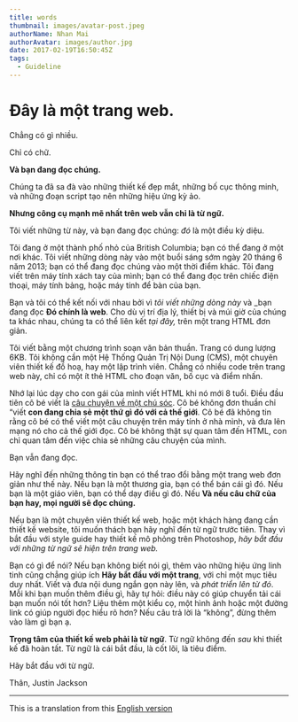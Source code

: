```yaml
---
title: words
thumbnail: images/avatar-post.jpeg
authorName: Nhan Mai
authorAvatar: images/author.jpg
date: 2017-02-19T16:50:45Z
tags:
  - Guideline
---
```


# Đây là một trang web.

Chẳng có gì nhiều.

Chỉ có chữ.

**Và bạn đang đọc chúng.**

Chúng ta đã sa đà vào những thiết kế đẹp mắt, những bố cục thông minh, và những đoạn script tạo nên những hiệu ứng kỳ ảo.

**Nhưng công cụ mạnh mẽ nhất trên web vẫn chỉ là từ ngữ.**

Tôi viết những từ này, và bạn đang đọc chúng: _đó_ là một điều kỳ diệu.

Tôi đang ở một thành phố nhỏ của British Columbia; bạn có thể đang ở một nơi khác. Tôi viết những dòng này vào một buổi sáng sớm ngày 20 tháng 6 năm 2013; bạn có thể đang đọc chúng vào một thời điểm khác. Tôi đang viết trên máy tính xách tay của mình; bạn có thể đang đọc trên chiếc điện thoại, máy tính bảng, hoặc máy tính để bàn của bạn.

Bạn và tôi có thể kết nối với nhau bởi vì _tôi viết những dòng này_ và _bạn đang đọc **Đó chính là web**. Cho dù vị trí địa lý, thiết bị và múi giờ của chúng ta khác nhau, chúng ta có thể liên kết _tại đây,_ trên một trang HTML đơn giản.

Tôi viết bằng một chương trình soạn văn bản thuần. Trang có dung lượng 6KB. Tôi không cần một Hệ Thống Quản Trị Nội Dung (CMS), một chuyên viên thiết kế đồ hoạ, hay một lập trình viên. Chẳng có nhiều code trên trang web này, chỉ có một ít thẻ HTML cho đoạn văn, bố cục và điểm nhấn.

Nhớ lại lúc dạy cho con gái của mình viết HTML khi nó mới 8 tuổi. Điều đầu tiên cô bé viết là [câu chuyện về một chú sóc](http://bizbox.ca/kidlet/). Cô bé không đơn thuần chỉ &ldquo;viết **con đang chia sẻ một thứ gì đó với cả thế giới**. Cô bé đã không tin rằng cô bé có thể viết một câu chuyện trên máy tính ở nhà mình, và đưa lên mạng nó cho cả thế giới đọc. Cô bé không thật sự quan tâm đến HTML, con chỉ quan tâm đến việc chia sẻ những câu chuyện của mình.

Bạn vẫn đang đọc.

Hãy nghĩ đến những thông tin bạn có thể trao đổi bằng một trang web đơn giản như thế này. Nếu bạn là một thương gia, bạn có thể bán cái gì đó. Nếu bạn là một giáo viên, bạn có thể dạy điều gì đó. Nếu **Và nếu câu chữ của bạn hay, mọi người sẽ đọc chúng.**

Nếu bạn là một chuyên viên thiết kế web, hoặc một khách hàng đang cần thiết kế website, tôi muốn thách bạn hãy nghĩ đến từ ngữ trước tiên. Thay vì bắt đầu với style guide hay thiết kế mô phỏng trên Photoshop, _hãy bắt đầu với những từ ngữ sẽ hiện trên trang web._

Bạn có gì để nói? Nếu bạn không biết nói gì, thêm vào những hiệu ứng linh tinh cũng chẳng giúp ích **Hãy bắt đầu với một trang**, với chỉ một mục tiêu duy nhất. Viết và đưa nội dung ngắn gọn này lên, và _phát triển lên từ đó_. Mỗi khi bạn muốn thêm điều gì, hãy tự hỏi: điều này có giúp chuyển tải cái bạn muốn nói tốt hơn? Liệu thêm một kiểu cọ, một hình ảnh hoặc một đường link có giúp người đọc hiểu rõ hơn? Nếu câu trả lời là &ldquo;không&rdquo;, đừng thêm vào làm gì bạn ạ.

**Trọng tâm của thiết kế web phải là từ ngữ**. Từ ngữ không đến _sau_ khi thiết kế đã hoàn tất. Từ ngữ là cái bắt đầu, là cốt lõi, là tiêu điểm.

Hãy bắt đầu với từ ngữ.

Thân,
Justin Jackson

---
This is a translation from this <a href="http://justinjackson.ca/words.html">English version</a>
